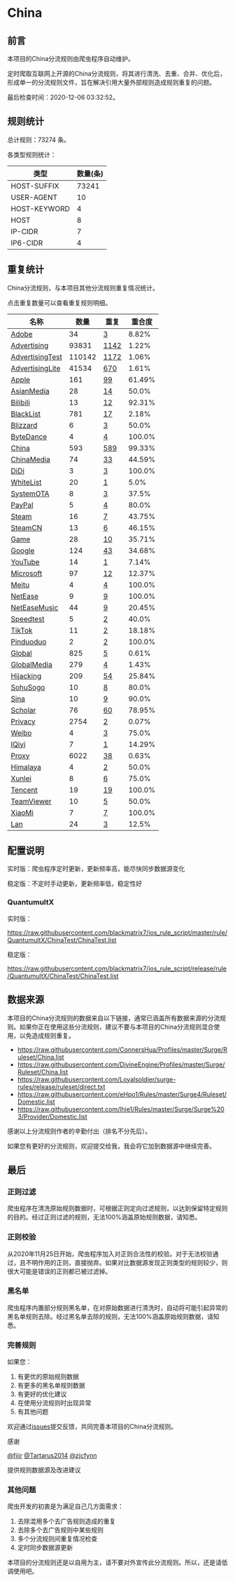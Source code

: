 # China

## 前言

本项目的China分流规则由爬虫程序自动维护。

定时爬取互联网上开源的China分流规则，将其进行清洗、去重、合并、优化后，形成单一的分流规则文件，旨在解决引用大量外部规则造成规则重复的问题。




最后检查时间：2020-12-06 03:32:52。

## 规则统计

总计规则：73274 条。

各类型规则统计：

| 类型 | 数量(条) |
| ---- | ---- |
| HOST-SUFFIX | 73241 |
| USER-AGENT | 10 |
| HOST-KEYWORD | 4 |
| HOST | 8 |
| IP-CIDR | 7 |
| IP6-CIDR | 4 |
## 重复统计

China分流规则，与本项目其他分流规则重复情况统计。

点击重复数量可以查看重复规则明细。

| 名称 | 数量 | 重复 | 重合度 |
| ---- | ---- | ---- | ------ |
|  [Adobe](https://github.com/blackmatrix7/ios_rule_script/tree/master/rule/QuantumultX/Adobe)    | 34   | [3](https://github.com/blackmatrix7/ios_rule_script/tree/master/rule/QuantumultX/ChinaTest/Repeat.list)   |   8.82% |
|  [Advertising](https://github.com/blackmatrix7/ios_rule_script/tree/master/rule/QuantumultX/Advertising)    | 93831   | [1142](https://github.com/blackmatrix7/ios_rule_script/tree/master/rule/QuantumultX/ChinaTest/Repeat.list)   |   1.22% |
|  [AdvertisingTest](https://github.com/blackmatrix7/ios_rule_script/tree/master/rule/QuantumultX/AdvertisingTest)    | 110142   | [1172](https://github.com/blackmatrix7/ios_rule_script/tree/master/rule/QuantumultX/ChinaTest/Repeat.list)   |   1.06% |
|  [AdvertisingLite](https://github.com/blackmatrix7/ios_rule_script/tree/master/rule/QuantumultX/AdvertisingLite)    | 41534   | [670](https://github.com/blackmatrix7/ios_rule_script/tree/master/rule/QuantumultX/ChinaTest/Repeat.list)   |   1.61% |
|  [Apple](https://github.com/blackmatrix7/ios_rule_script/tree/master/rule/QuantumultX/Apple)    | 161   | [99](https://github.com/blackmatrix7/ios_rule_script/tree/master/rule/QuantumultX/ChinaTest/Repeat.list)   |   61.49% |
|  [AsianMedia](https://github.com/blackmatrix7/ios_rule_script/tree/master/rule/QuantumultX/AsianMedia)    | 28   | [14](https://github.com/blackmatrix7/ios_rule_script/tree/master/rule/QuantumultX/ChinaTest/Repeat.list)   |   50.0% |
|  [Bilibili](https://github.com/blackmatrix7/ios_rule_script/tree/master/rule/QuantumultX/Bilibili)    | 13   | [12](https://github.com/blackmatrix7/ios_rule_script/tree/master/rule/QuantumultX/ChinaTest/Repeat.list)   |   92.31% |
|  [BlackList](https://github.com/blackmatrix7/ios_rule_script/tree/master/rule/QuantumultX/BlackList)    | 781   | [17](https://github.com/blackmatrix7/ios_rule_script/tree/master/rule/QuantumultX/ChinaTest/Repeat.list)   |   2.18% |
|  [Blizzard](https://github.com/blackmatrix7/ios_rule_script/tree/master/rule/QuantumultX/Blizzard)    | 6   | [3](https://github.com/blackmatrix7/ios_rule_script/tree/master/rule/QuantumultX/ChinaTest/Repeat.list)   |   50.0% |
|  [ByteDance](https://github.com/blackmatrix7/ios_rule_script/tree/master/rule/QuantumultX/ByteDance)    | 4   | [4](https://github.com/blackmatrix7/ios_rule_script/tree/master/rule/QuantumultX/ChinaTest/Repeat.list)   |   100.0% |
|  [China](https://github.com/blackmatrix7/ios_rule_script/tree/master/rule/QuantumultX/China)    | 593   | [589](https://github.com/blackmatrix7/ios_rule_script/tree/master/rule/QuantumultX/ChinaTest/Repeat.list)   |   99.33% |
|  [ChinaMedia](https://github.com/blackmatrix7/ios_rule_script/tree/master/rule/QuantumultX/ChinaMedia)    | 74   | [33](https://github.com/blackmatrix7/ios_rule_script/tree/master/rule/QuantumultX/ChinaTest/Repeat.list)   |   44.59% |
|  [DiDi](https://github.com/blackmatrix7/ios_rule_script/tree/master/rule/QuantumultX/DiDi)    | 3   | [3](https://github.com/blackmatrix7/ios_rule_script/tree/master/rule/QuantumultX/ChinaTest/Repeat.list)   |   100.0% |
|  [WhiteList](https://github.com/blackmatrix7/ios_rule_script/tree/master/rule/QuantumultX/WhiteList)    | 20   | [1](https://github.com/blackmatrix7/ios_rule_script/tree/master/rule/QuantumultX/ChinaTest/Repeat.list)   |   5.0% |
|  [SystemOTA](https://github.com/blackmatrix7/ios_rule_script/tree/master/rule/QuantumultX/SystemOTA)    | 8   | [3](https://github.com/blackmatrix7/ios_rule_script/tree/master/rule/QuantumultX/ChinaTest/Repeat.list)   |   37.5% |
|  [PayPal](https://github.com/blackmatrix7/ios_rule_script/tree/master/rule/QuantumultX/PayPal)    | 5   | [4](https://github.com/blackmatrix7/ios_rule_script/tree/master/rule/QuantumultX/ChinaTest/Repeat.list)   |   80.0% |
|  [Steam](https://github.com/blackmatrix7/ios_rule_script/tree/master/rule/QuantumultX/Steam)    | 16   | [7](https://github.com/blackmatrix7/ios_rule_script/tree/master/rule/QuantumultX/ChinaTest/Repeat.list)   |   43.75% |
|  [SteamCN](https://github.com/blackmatrix7/ios_rule_script/tree/master/rule/QuantumultX/SteamCN)    | 13   | [6](https://github.com/blackmatrix7/ios_rule_script/tree/master/rule/QuantumultX/ChinaTest/Repeat.list)   |   46.15% |
|  [Game](https://github.com/blackmatrix7/ios_rule_script/tree/master/rule/QuantumultX/Game)    | 28   | [10](https://github.com/blackmatrix7/ios_rule_script/tree/master/rule/QuantumultX/ChinaTest/Repeat.list)   |   35.71% |
|  [Google](https://github.com/blackmatrix7/ios_rule_script/tree/master/rule/QuantumultX/Google)    | 124   | [43](https://github.com/blackmatrix7/ios_rule_script/tree/master/rule/QuantumultX/ChinaTest/Repeat.list)   |   34.68% |
|  [YouTube](https://github.com/blackmatrix7/ios_rule_script/tree/master/rule/QuantumultX/YouTube)    | 14   | [1](https://github.com/blackmatrix7/ios_rule_script/tree/master/rule/QuantumultX/ChinaTest/Repeat.list)   |   7.14% |
|  [Microsoft](https://github.com/blackmatrix7/ios_rule_script/tree/master/rule/QuantumultX/Microsoft)    | 97   | [12](https://github.com/blackmatrix7/ios_rule_script/tree/master/rule/QuantumultX/ChinaTest/Repeat.list)   |   12.37% |
|  [Meitu](https://github.com/blackmatrix7/ios_rule_script/tree/master/rule/QuantumultX/Meitu)    | 4   | [4](https://github.com/blackmatrix7/ios_rule_script/tree/master/rule/QuantumultX/ChinaTest/Repeat.list)   |   100.0% |
|  [NetEase](https://github.com/blackmatrix7/ios_rule_script/tree/master/rule/QuantumultX/NetEase)    | 9   | [9](https://github.com/blackmatrix7/ios_rule_script/tree/master/rule/QuantumultX/ChinaTest/Repeat.list)   |   100.0% |
|  [NetEaseMusic](https://github.com/blackmatrix7/ios_rule_script/tree/master/rule/QuantumultX/NetEaseMusic)    | 44   | [9](https://github.com/blackmatrix7/ios_rule_script/tree/master/rule/QuantumultX/ChinaTest/Repeat.list)   |   20.45% |
|  [Speedtest](https://github.com/blackmatrix7/ios_rule_script/tree/master/rule/QuantumultX/Speedtest)    | 5   | [2](https://github.com/blackmatrix7/ios_rule_script/tree/master/rule/QuantumultX/ChinaTest/Repeat.list)   |   40.0% |
|  [TikTok](https://github.com/blackmatrix7/ios_rule_script/tree/master/rule/QuantumultX/TikTok)    | 11   | [2](https://github.com/blackmatrix7/ios_rule_script/tree/master/rule/QuantumultX/ChinaTest/Repeat.list)   |   18.18% |
|  [Pinduoduo](https://github.com/blackmatrix7/ios_rule_script/tree/master/rule/QuantumultX/Pinduoduo)    | 2   | [2](https://github.com/blackmatrix7/ios_rule_script/tree/master/rule/QuantumultX/ChinaTest/Repeat.list)   |   100.0% |
|  [Global](https://github.com/blackmatrix7/ios_rule_script/tree/master/rule/QuantumultX/Global)    | 825   | [5](https://github.com/blackmatrix7/ios_rule_script/tree/master/rule/QuantumultX/ChinaTest/Repeat.list)   |   0.61% |
|  [GlobalMedia](https://github.com/blackmatrix7/ios_rule_script/tree/master/rule/QuantumultX/GlobalMedia)    | 279   | [4](https://github.com/blackmatrix7/ios_rule_script/tree/master/rule/QuantumultX/ChinaTest/Repeat.list)   |   1.43% |
|  [Hijacking](https://github.com/blackmatrix7/ios_rule_script/tree/master/rule/QuantumultX/Hijacking)    | 209   | [54](https://github.com/blackmatrix7/ios_rule_script/tree/master/rule/QuantumultX/ChinaTest/Repeat.list)   |   25.84% |
|  [SohuSogo](https://github.com/blackmatrix7/ios_rule_script/tree/master/rule/QuantumultX/SohuSogo)    | 10   | [8](https://github.com/blackmatrix7/ios_rule_script/tree/master/rule/QuantumultX/ChinaTest/Repeat.list)   |   80.0% |
|  [Sina](https://github.com/blackmatrix7/ios_rule_script/tree/master/rule/QuantumultX/Sina)    | 10   | [9](https://github.com/blackmatrix7/ios_rule_script/tree/master/rule/QuantumultX/ChinaTest/Repeat.list)   |   90.0% |
|  [Scholar](https://github.com/blackmatrix7/ios_rule_script/tree/master/rule/QuantumultX/Scholar)    | 76   | [60](https://github.com/blackmatrix7/ios_rule_script/tree/master/rule/QuantumultX/ChinaTest/Repeat.list)   |   78.95% |
|  [Privacy](https://github.com/blackmatrix7/ios_rule_script/tree/master/rule/QuantumultX/Privacy)    | 2754   | [2](https://github.com/blackmatrix7/ios_rule_script/tree/master/rule/QuantumultX/ChinaTest/Repeat.list)   |   0.07% |
|  [Weibo](https://github.com/blackmatrix7/ios_rule_script/tree/master/rule/QuantumultX/Weibo)    | 4   | [3](https://github.com/blackmatrix7/ios_rule_script/tree/master/rule/QuantumultX/ChinaTest/Repeat.list)   |   75.0% |
|  [IQiyi](https://github.com/blackmatrix7/ios_rule_script/tree/master/rule/QuantumultX/IQiyi)    | 7   | [1](https://github.com/blackmatrix7/ios_rule_script/tree/master/rule/QuantumultX/ChinaTest/Repeat.list)   |   14.29% |
|  [Proxy](https://github.com/blackmatrix7/ios_rule_script/tree/master/rule/QuantumultX/Proxy)    | 6022   | [38](https://github.com/blackmatrix7/ios_rule_script/tree/master/rule/QuantumultX/ChinaTest/Repeat.list)   |   0.63% |
|  [Himalaya](https://github.com/blackmatrix7/ios_rule_script/tree/master/rule/QuantumultX/Himalaya)    | 4   | [2](https://github.com/blackmatrix7/ios_rule_script/tree/master/rule/QuantumultX/ChinaTest/Repeat.list)   |   50.0% |
|  [Xunlei](https://github.com/blackmatrix7/ios_rule_script/tree/master/rule/QuantumultX/Xunlei)    | 8   | [6](https://github.com/blackmatrix7/ios_rule_script/tree/master/rule/QuantumultX/ChinaTest/Repeat.list)   |   75.0% |
|  [Tencent](https://github.com/blackmatrix7/ios_rule_script/tree/master/rule/QuantumultX/Tencent)    | 19   | [19](https://github.com/blackmatrix7/ios_rule_script/tree/master/rule/QuantumultX/ChinaTest/Repeat.list)   |   100.0% |
|  [TeamViewer](https://github.com/blackmatrix7/ios_rule_script/tree/master/rule/QuantumultX/TeamViewer)    | 10   | [5](https://github.com/blackmatrix7/ios_rule_script/tree/master/rule/QuantumultX/ChinaTest/Repeat.list)   |   50.0% |
|  [XiaoMi](https://github.com/blackmatrix7/ios_rule_script/tree/master/rule/QuantumultX/XiaoMi)    | 7   | [7](https://github.com/blackmatrix7/ios_rule_script/tree/master/rule/QuantumultX/ChinaTest/Repeat.list)   |   100.0% |
|  [Lan](https://github.com/blackmatrix7/ios_rule_script/tree/master/rule/QuantumultX/Lan)    | 24   | [3](https://github.com/blackmatrix7/ios_rule_script/tree/master/rule/QuantumultX/ChinaTest/Repeat.list)   |   12.5% |
## 配置说明

实时版：爬虫程序定时更新，更新频率高，能尽快同步数据源变化

稳定版：不定时手动更新，更新频率低，稳定性好

### QuantumultX 
实时版：

https://raw.githubusercontent.com/blackmatrix7/ios_rule_script/master/rule/QuantumultX/ChinaTest/ChinaTest.list

稳定版：

https://raw.githubusercontent.com/blackmatrix7/ios_rule_script/release/rule/QuantumultX/ChinaTest/ChinaTest.list

## 数据来源

本项目的China分流规则的数据来自以下链接，通常已涵盖所有数据来源的分流规则。如果你正在使用这些分流规则，建议不要与本项目的China分流规则混合使用，以免造成规则重复。

- https://raw.githubusercontent.com/ConnersHua/Profiles/master/Surge/Ruleset/China.list
- https://raw.githubusercontent.com/DivineEngine/Profiles/master/Surge/Ruleset/China.list
- https://raw.githubusercontent.com/Loyalsoldier/surge-rules/release/ruleset/direct.txt
- https://raw.githubusercontent.com/eHpo1/Rules/master/Surge4/Ruleset/Domestic.list
- https://raw.githubusercontent.com/lhie1/Rules/master/Surge/Surge%203/Provider/Domestic.list


感谢以上分流规则作者的辛勤付出（排名不分先后）。

如果您有更好的分流规则，欢迎提交给我，我会将它加到数据源中继续完善。

## 最后

### 正则过滤

爬虫程序在清洗原始规则数据时，可根据正则定向过滤规则，以达到保留特定规则的目的。经过正则过滤的规则，无法100%涵盖原始规则数据，请知悉。

### 正则校验

从2020年11月25日开始，爬虫程序加入对正则合法性的校验。对于无法校验通过，且不明作用的正则，直接抛弃。如果对比数据源发现正则类型的规则较少，则很大可能是错误的正则都已被过滤掉。

### 黑名单

爬虫程序内置部分规则黑名单，在对原始数据进行清洗时，自动将可能引起异常的黑名单规则去除。经过黑名单去除的规则，无法100%涵盖原始规则数据，请知悉。

### 完善规则

如果您：

1. 有更优的原始规则数据
2. 有更多的黑名单规则数据
3. 有更好的优化建议
4. 在使用分流规则时出现异常
5. 有其他问题

欢迎通过[issues](https://github.com/blackmatrix7/ios_rule_script/issues/new)提交反馈，共同完善本项目的China分流规则。

感谢

[@fiiir](https://github.com/fiiir) [@Tartarus2014](https://github.com/Tartarus2014) [@zjcfynn](https://github.com/zjcfynn) 

提供规则数据源及改进建议

### 其他问题

爬虫开发的初衷是为满足自己几方面需求：

1. 去除混用多个去广告规则造成的重复
2. 去除多个去广告规则中某些规则
3. 多个分流规则间重复情况检查
4. 定时同步数据源更新

本项目的分流规则还是以自用为主，请不要对外宣传此分流规则。所以，还是请低调使用吧。